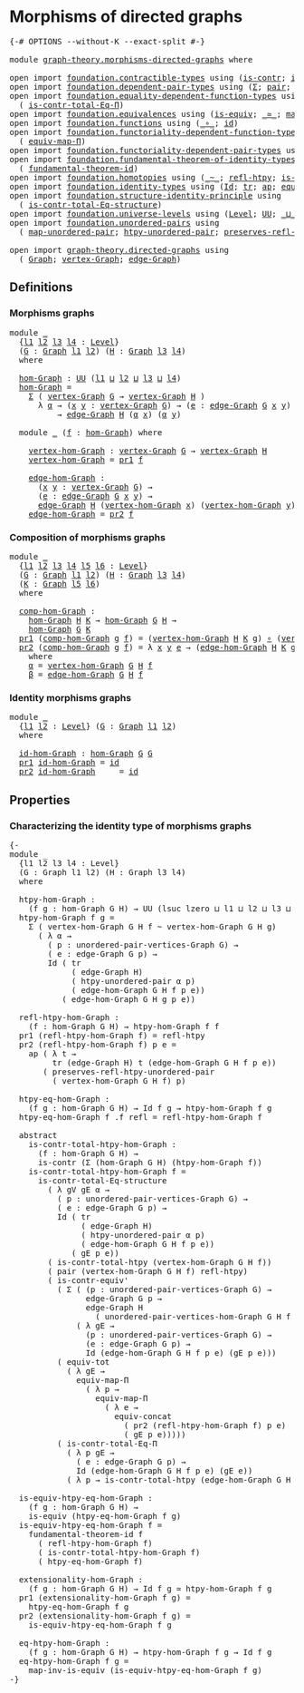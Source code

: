 # Morphisms of directed graphs

<pre class="Agda"><a id="41" class="Symbol">{-#</a> <a id="45" class="Keyword">OPTIONS</a> <a id="53" class="Pragma">--without-K</a> <a id="65" class="Pragma">--exact-split</a> <a id="79" class="Symbol">#-}</a>

<a id="84" class="Keyword">module</a> <a id="91" href="graph-theory.morphisms-directed-graphs.html" class="Module">graph-theory.morphisms-directed-graphs</a> <a id="130" class="Keyword">where</a>

<a id="137" class="Keyword">open</a> <a id="142" class="Keyword">import</a> <a id="149" href="foundation.contractible-types.html" class="Module">foundation.contractible-types</a> <a id="179" class="Keyword">using</a> <a id="185" class="Symbol">(</a><a id="186" href="foundation-core.contractible-types.html#992" class="Function">is-contr</a><a id="194" class="Symbol">;</a> <a id="196" href="foundation-core.contractible-types.html#3806" class="Function">is-contr-equiv&#39;</a><a id="211" class="Symbol">)</a>
<a id="213" class="Keyword">open</a> <a id="218" class="Keyword">import</a> <a id="225" href="foundation.dependent-pair-types.html" class="Module">foundation.dependent-pair-types</a> <a id="257" class="Keyword">using</a> <a id="263" class="Symbol">(</a><a id="264" href="foundation-core.dependent-pair-types.html#502" class="Record">Σ</a><a id="265" class="Symbol">;</a> <a id="267" href="foundation-core.dependent-pair-types.html#575" class="InductiveConstructor">pair</a><a id="271" class="Symbol">;</a> <a id="273" href="foundation-core.dependent-pair-types.html#592" class="Field">pr1</a><a id="276" class="Symbol">;</a> <a id="278" href="foundation-core.dependent-pair-types.html#604" class="Field">pr2</a><a id="281" class="Symbol">)</a>
<a id="283" class="Keyword">open</a> <a id="288" class="Keyword">import</a> <a id="295" href="foundation.equality-dependent-function-types.html" class="Module">foundation.equality-dependent-function-types</a> <a id="340" class="Keyword">using</a>
  <a id="348" class="Symbol">(</a> <a id="350" href="foundation.equality-dependent-function-types.html#1038" class="Function">is-contr-total-Eq-Π</a><a id="369" class="Symbol">)</a>
<a id="371" class="Keyword">open</a> <a id="376" class="Keyword">import</a> <a id="383" href="foundation.equivalences.html" class="Module">foundation.equivalences</a> <a id="407" class="Keyword">using</a> <a id="413" class="Symbol">(</a><a id="414" href="foundation-core.equivalences.html#1542" class="Function">is-equiv</a><a id="422" class="Symbol">;</a> <a id="424" href="foundation-core.equivalences.html#1607" class="Function Operator">_≃_</a><a id="427" class="Symbol">;</a> <a id="429" href="foundation-core.equivalences.html#4173" class="Function">map-inv-is-equiv</a><a id="445" class="Symbol">)</a>
<a id="447" class="Keyword">open</a> <a id="452" class="Keyword">import</a> <a id="459" href="foundation.functions.html" class="Module">foundation.functions</a> <a id="480" class="Keyword">using</a> <a id="486" class="Symbol">(</a><a id="487" href="foundation-core.functions.html#407" class="Function Operator">_∘_</a><a id="490" class="Symbol">;</a> <a id="492" href="foundation-core.functions.html#309" class="Function">id</a><a id="494" class="Symbol">)</a>
<a id="496" class="Keyword">open</a> <a id="501" class="Keyword">import</a> <a id="508" href="foundation.functoriality-dependent-function-types.html" class="Module">foundation.functoriality-dependent-function-types</a> <a id="558" class="Keyword">using</a>
  <a id="566" class="Symbol">(</a> <a id="568" href="foundation-core.functoriality-dependent-function-types.html#2248" class="Function">equiv-map-Π</a><a id="579" class="Symbol">)</a>
<a id="581" class="Keyword">open</a> <a id="586" class="Keyword">import</a> <a id="593" href="foundation.functoriality-dependent-pair-types.html" class="Module">foundation.functoriality-dependent-pair-types</a> <a id="639" class="Keyword">using</a> <a id="645" class="Symbol">(</a><a id="646" href="foundation-core.functoriality-dependent-pair-types.html#6804" class="Function">equiv-tot</a><a id="655" class="Symbol">)</a>
<a id="657" class="Keyword">open</a> <a id="662" class="Keyword">import</a> <a id="669" href="foundation.fundamental-theorem-of-identity-types.html" class="Module">foundation.fundamental-theorem-of-identity-types</a> <a id="718" class="Keyword">using</a>
  <a id="726" class="Symbol">(</a> <a id="728" href="foundation-core.fundamental-theorem-of-identity-types.html#1888" class="Function">fundamental-theorem-id</a><a id="750" class="Symbol">)</a>
<a id="752" class="Keyword">open</a> <a id="757" class="Keyword">import</a> <a id="764" href="foundation.homotopies.html" class="Module">foundation.homotopies</a> <a id="786" class="Keyword">using</a> <a id="792" class="Symbol">(</a><a id="793" href="foundation-core.homotopies.html#545" class="Function Operator">_~_</a><a id="796" class="Symbol">;</a> <a id="798" href="foundation-core.homotopies.html#710" class="Function">refl-htpy</a><a id="807" class="Symbol">;</a> <a id="809" href="foundation.homotopies.html#3137" class="Function">is-contr-total-htpy</a><a id="828" class="Symbol">)</a>
<a id="830" class="Keyword">open</a> <a id="835" class="Keyword">import</a> <a id="842" href="foundation.identity-types.html" class="Module">foundation.identity-types</a> <a id="868" class="Keyword">using</a> <a id="874" class="Symbol">(</a><a id="875" href="foundation-core.identity-types.html#641" class="Datatype">Id</a><a id="877" class="Symbol">;</a> <a id="879" href="foundation-core.identity-types.html#4583" class="Function">tr</a><a id="881" class="Symbol">;</a> <a id="883" href="foundation-core.identity-types.html#2853" class="Function">ap</a><a id="885" class="Symbol">;</a> <a id="887" href="foundation.identity-types.html#1931" class="Function">equiv-concat</a><a id="899" class="Symbol">;</a> <a id="901" href="foundation-core.identity-types.html#694" class="InductiveConstructor">refl</a><a id="905" class="Symbol">)</a>
<a id="907" class="Keyword">open</a> <a id="912" class="Keyword">import</a> <a id="919" href="foundation.structure-identity-principle.html" class="Module">foundation.structure-identity-principle</a> <a id="959" class="Keyword">using</a>
  <a id="967" class="Symbol">(</a> <a id="969" href="foundation.structure-identity-principle.html#1341" class="Function">is-contr-total-Eq-structure</a><a id="996" class="Symbol">)</a>
<a id="998" class="Keyword">open</a> <a id="1003" class="Keyword">import</a> <a id="1010" href="foundation.universe-levels.html" class="Module">foundation.universe-levels</a> <a id="1037" class="Keyword">using</a> <a id="1043" class="Symbol">(</a><a id="1044" href="Agda.Primitive.html#597" class="Postulate">Level</a><a id="1049" class="Symbol">;</a> <a id="1051" href="foundation-core.universe-levels.html#222" class="Primitive">UU</a><a id="1053" class="Symbol">;</a> <a id="1055" href="Agda.Primitive.html#810" class="Primitive Operator">_⊔_</a><a id="1058" class="Symbol">;</a> <a id="1060" href="Agda.Primitive.html#780" class="Primitive">lsuc</a><a id="1064" class="Symbol">;</a> <a id="1066" href="Agda.Primitive.html#764" class="Primitive">lzero</a><a id="1071" class="Symbol">)</a>
<a id="1073" class="Keyword">open</a> <a id="1078" class="Keyword">import</a> <a id="1085" href="foundation.unordered-pairs.html" class="Module">foundation.unordered-pairs</a> <a id="1112" class="Keyword">using</a>
  <a id="1120" class="Symbol">(</a> <a id="1122" href="foundation.unordered-pairs.html#7759" class="Function">map-unordered-pair</a><a id="1140" class="Symbol">;</a> <a id="1142" href="foundation.unordered-pairs.html#8391" class="Function">htpy-unordered-pair</a><a id="1161" class="Symbol">;</a> <a id="1163" href="foundation.unordered-pairs.html#8712" class="Function">preserves-refl-htpy-unordered-pair</a><a id="1197" class="Symbol">)</a>

<a id="1200" class="Keyword">open</a> <a id="1205" class="Keyword">import</a> <a id="1212" href="graph-theory.directed-graphs.html" class="Module">graph-theory.directed-graphs</a> <a id="1241" class="Keyword">using</a>
  <a id="1249" class="Symbol">(</a> <a id="1251" href="graph-theory.directed-graphs.html#483" class="Function">Graph</a><a id="1256" class="Symbol">;</a> <a id="1258" href="graph-theory.directed-graphs.html#635" class="Function">vertex-Graph</a><a id="1270" class="Symbol">;</a> <a id="1272" href="graph-theory.directed-graphs.html#682" class="Function">edge-Graph</a><a id="1282" class="Symbol">)</a>
</pre>
## Definitions

### Morphisms graphs

<pre class="Agda"><a id="1335" class="Keyword">module</a> <a id="1342" href="graph-theory.morphisms-directed-graphs.html#1342" class="Module">_</a>
  <a id="1346" class="Symbol">{</a><a id="1347" href="graph-theory.morphisms-directed-graphs.html#1347" class="Bound">l1</a> <a id="1350" href="graph-theory.morphisms-directed-graphs.html#1350" class="Bound">l2</a> <a id="1353" href="graph-theory.morphisms-directed-graphs.html#1353" class="Bound">l3</a> <a id="1356" href="graph-theory.morphisms-directed-graphs.html#1356" class="Bound">l4</a> <a id="1359" class="Symbol">:</a> <a id="1361" href="Agda.Primitive.html#597" class="Postulate">Level</a><a id="1366" class="Symbol">}</a>
  <a id="1370" class="Symbol">(</a><a id="1371" href="graph-theory.morphisms-directed-graphs.html#1371" class="Bound">G</a> <a id="1373" class="Symbol">:</a> <a id="1375" href="graph-theory.directed-graphs.html#483" class="Function">Graph</a> <a id="1381" href="graph-theory.morphisms-directed-graphs.html#1347" class="Bound">l1</a> <a id="1384" href="graph-theory.morphisms-directed-graphs.html#1350" class="Bound">l2</a><a id="1386" class="Symbol">)</a> <a id="1388" class="Symbol">(</a><a id="1389" href="graph-theory.morphisms-directed-graphs.html#1389" class="Bound">H</a> <a id="1391" class="Symbol">:</a> <a id="1393" href="graph-theory.directed-graphs.html#483" class="Function">Graph</a> <a id="1399" href="graph-theory.morphisms-directed-graphs.html#1353" class="Bound">l3</a> <a id="1402" href="graph-theory.morphisms-directed-graphs.html#1356" class="Bound">l4</a><a id="1404" class="Symbol">)</a>
  <a id="1408" class="Keyword">where</a>

  <a id="1417" href="graph-theory.morphisms-directed-graphs.html#1417" class="Function">hom-Graph</a> <a id="1427" class="Symbol">:</a> <a id="1429" href="foundation-core.universe-levels.html#222" class="Primitive">UU</a> <a id="1432" class="Symbol">(</a><a id="1433" href="graph-theory.morphisms-directed-graphs.html#1347" class="Bound">l1</a> <a id="1436" href="Agda.Primitive.html#810" class="Primitive Operator">⊔</a> <a id="1438" href="graph-theory.morphisms-directed-graphs.html#1350" class="Bound">l2</a> <a id="1441" href="Agda.Primitive.html#810" class="Primitive Operator">⊔</a> <a id="1443" href="graph-theory.morphisms-directed-graphs.html#1353" class="Bound">l3</a> <a id="1446" href="Agda.Primitive.html#810" class="Primitive Operator">⊔</a> <a id="1448" href="graph-theory.morphisms-directed-graphs.html#1356" class="Bound">l4</a><a id="1450" class="Symbol">)</a>
  <a id="1454" href="graph-theory.morphisms-directed-graphs.html#1417" class="Function">hom-Graph</a> <a id="1464" class="Symbol">=</a>
    <a id="1470" href="foundation-core.dependent-pair-types.html#502" class="Record">Σ</a> <a id="1472" class="Symbol">(</a> <a id="1474" href="graph-theory.directed-graphs.html#635" class="Function">vertex-Graph</a> <a id="1487" href="graph-theory.morphisms-directed-graphs.html#1371" class="Bound">G</a> <a id="1489" class="Symbol">→</a> <a id="1491" href="graph-theory.directed-graphs.html#635" class="Function">vertex-Graph</a> <a id="1504" href="graph-theory.morphisms-directed-graphs.html#1389" class="Bound">H</a> <a id="1506" class="Symbol">)</a>
      <a id="1514" class="Symbol">λ</a> <a id="1516" href="graph-theory.morphisms-directed-graphs.html#1516" class="Bound">α</a> <a id="1518" class="Symbol">→</a> <a id="1520" class="Symbol">(</a><a id="1521" href="graph-theory.morphisms-directed-graphs.html#1521" class="Bound">x</a> <a id="1523" href="graph-theory.morphisms-directed-graphs.html#1523" class="Bound">y</a> <a id="1525" class="Symbol">:</a> <a id="1527" href="graph-theory.directed-graphs.html#635" class="Function">vertex-Graph</a> <a id="1540" href="graph-theory.morphisms-directed-graphs.html#1371" class="Bound">G</a><a id="1541" class="Symbol">)</a> <a id="1543" class="Symbol">→</a> <a id="1545" class="Symbol">(</a><a id="1546" href="graph-theory.morphisms-directed-graphs.html#1546" class="Bound">e</a> <a id="1548" class="Symbol">:</a> <a id="1550" href="graph-theory.directed-graphs.html#682" class="Function">edge-Graph</a> <a id="1561" href="graph-theory.morphisms-directed-graphs.html#1371" class="Bound">G</a> <a id="1563" href="graph-theory.morphisms-directed-graphs.html#1521" class="Bound">x</a> <a id="1565" href="graph-theory.morphisms-directed-graphs.html#1523" class="Bound">y</a><a id="1566" class="Symbol">)</a>
          <a id="1578" class="Symbol">→</a> <a id="1580" href="graph-theory.directed-graphs.html#682" class="Function">edge-Graph</a> <a id="1591" href="graph-theory.morphisms-directed-graphs.html#1389" class="Bound">H</a> <a id="1593" class="Symbol">(</a><a id="1594" href="graph-theory.morphisms-directed-graphs.html#1516" class="Bound">α</a> <a id="1596" href="graph-theory.morphisms-directed-graphs.html#1521" class="Bound">x</a><a id="1597" class="Symbol">)</a> <a id="1599" class="Symbol">(</a><a id="1600" href="graph-theory.morphisms-directed-graphs.html#1516" class="Bound">α</a> <a id="1602" href="graph-theory.morphisms-directed-graphs.html#1523" class="Bound">y</a><a id="1603" class="Symbol">)</a>

  <a id="1608" class="Keyword">module</a> <a id="1615" href="graph-theory.morphisms-directed-graphs.html#1615" class="Module">_</a> <a id="1617" class="Symbol">(</a><a id="1618" href="graph-theory.morphisms-directed-graphs.html#1618" class="Bound">f</a> <a id="1620" class="Symbol">:</a> <a id="1622" href="graph-theory.morphisms-directed-graphs.html#1417" class="Function">hom-Graph</a><a id="1631" class="Symbol">)</a> <a id="1633" class="Keyword">where</a>

    <a id="1644" href="graph-theory.morphisms-directed-graphs.html#1644" class="Function">vertex-hom-Graph</a> <a id="1661" class="Symbol">:</a> <a id="1663" href="graph-theory.directed-graphs.html#635" class="Function">vertex-Graph</a> <a id="1676" href="graph-theory.morphisms-directed-graphs.html#1371" class="Bound">G</a> <a id="1678" class="Symbol">→</a> <a id="1680" href="graph-theory.directed-graphs.html#635" class="Function">vertex-Graph</a> <a id="1693" href="graph-theory.morphisms-directed-graphs.html#1389" class="Bound">H</a>
    <a id="1699" href="graph-theory.morphisms-directed-graphs.html#1644" class="Function">vertex-hom-Graph</a> <a id="1716" class="Symbol">=</a> <a id="1718" href="foundation-core.dependent-pair-types.html#592" class="Field">pr1</a> <a id="1722" href="graph-theory.morphisms-directed-graphs.html#1618" class="Bound">f</a>

    <a id="1729" href="graph-theory.morphisms-directed-graphs.html#1729" class="Function">edge-hom-Graph</a> <a id="1744" class="Symbol">:</a>
      <a id="1752" class="Symbol">(</a><a id="1753" href="graph-theory.morphisms-directed-graphs.html#1753" class="Bound">x</a> <a id="1755" href="graph-theory.morphisms-directed-graphs.html#1755" class="Bound">y</a> <a id="1757" class="Symbol">:</a> <a id="1759" href="graph-theory.directed-graphs.html#635" class="Function">vertex-Graph</a> <a id="1772" href="graph-theory.morphisms-directed-graphs.html#1371" class="Bound">G</a><a id="1773" class="Symbol">)</a> <a id="1775" class="Symbol">→</a>
      <a id="1783" class="Symbol">(</a><a id="1784" href="graph-theory.morphisms-directed-graphs.html#1784" class="Bound">e</a> <a id="1786" class="Symbol">:</a> <a id="1788" href="graph-theory.directed-graphs.html#682" class="Function">edge-Graph</a> <a id="1799" href="graph-theory.morphisms-directed-graphs.html#1371" class="Bound">G</a> <a id="1801" href="graph-theory.morphisms-directed-graphs.html#1753" class="Bound">x</a> <a id="1803" href="graph-theory.morphisms-directed-graphs.html#1755" class="Bound">y</a><a id="1804" class="Symbol">)</a> <a id="1806" class="Symbol">→</a>
      <a id="1814" href="graph-theory.directed-graphs.html#682" class="Function">edge-Graph</a> <a id="1825" href="graph-theory.morphisms-directed-graphs.html#1389" class="Bound">H</a> <a id="1827" class="Symbol">(</a><a id="1828" href="graph-theory.morphisms-directed-graphs.html#1644" class="Function">vertex-hom-Graph</a> <a id="1845" href="graph-theory.morphisms-directed-graphs.html#1753" class="Bound">x</a><a id="1846" class="Symbol">)</a> <a id="1848" class="Symbol">(</a><a id="1849" href="graph-theory.morphisms-directed-graphs.html#1644" class="Function">vertex-hom-Graph</a> <a id="1866" href="graph-theory.morphisms-directed-graphs.html#1755" class="Bound">y</a><a id="1867" class="Symbol">)</a>
    <a id="1873" href="graph-theory.morphisms-directed-graphs.html#1729" class="Function">edge-hom-Graph</a> <a id="1888" class="Symbol">=</a> <a id="1890" href="foundation-core.dependent-pair-types.html#604" class="Field">pr2</a> <a id="1894" href="graph-theory.morphisms-directed-graphs.html#1618" class="Bound">f</a>
</pre>
### Composition of morphisms graphs

<pre class="Agda">
<a id="1947" class="Keyword">module</a> <a id="1954" href="graph-theory.morphisms-directed-graphs.html#1954" class="Module">_</a>
  <a id="1958" class="Symbol">{</a><a id="1959" href="graph-theory.morphisms-directed-graphs.html#1959" class="Bound">l1</a> <a id="1962" href="graph-theory.morphisms-directed-graphs.html#1962" class="Bound">l2</a> <a id="1965" href="graph-theory.morphisms-directed-graphs.html#1965" class="Bound">l3</a> <a id="1968" href="graph-theory.morphisms-directed-graphs.html#1968" class="Bound">l4</a> <a id="1971" href="graph-theory.morphisms-directed-graphs.html#1971" class="Bound">l5</a> <a id="1974" href="graph-theory.morphisms-directed-graphs.html#1974" class="Bound">l6</a> <a id="1977" class="Symbol">:</a> <a id="1979" href="Agda.Primitive.html#597" class="Postulate">Level</a><a id="1984" class="Symbol">}</a>
  <a id="1988" class="Symbol">(</a><a id="1989" href="graph-theory.morphisms-directed-graphs.html#1989" class="Bound">G</a> <a id="1991" class="Symbol">:</a> <a id="1993" href="graph-theory.directed-graphs.html#483" class="Function">Graph</a> <a id="1999" href="graph-theory.morphisms-directed-graphs.html#1959" class="Bound">l1</a> <a id="2002" href="graph-theory.morphisms-directed-graphs.html#1962" class="Bound">l2</a><a id="2004" class="Symbol">)</a> <a id="2006" class="Symbol">(</a><a id="2007" href="graph-theory.morphisms-directed-graphs.html#2007" class="Bound">H</a> <a id="2009" class="Symbol">:</a> <a id="2011" href="graph-theory.directed-graphs.html#483" class="Function">Graph</a> <a id="2017" href="graph-theory.morphisms-directed-graphs.html#1965" class="Bound">l3</a> <a id="2020" href="graph-theory.morphisms-directed-graphs.html#1968" class="Bound">l4</a><a id="2022" class="Symbol">)</a>
  <a id="2026" class="Symbol">(</a><a id="2027" href="graph-theory.morphisms-directed-graphs.html#2027" class="Bound">K</a> <a id="2029" class="Symbol">:</a> <a id="2031" href="graph-theory.directed-graphs.html#483" class="Function">Graph</a> <a id="2037" href="graph-theory.morphisms-directed-graphs.html#1971" class="Bound">l5</a> <a id="2040" href="graph-theory.morphisms-directed-graphs.html#1974" class="Bound">l6</a><a id="2042" class="Symbol">)</a>
  <a id="2046" class="Keyword">where</a>

  <a id="2055" href="graph-theory.morphisms-directed-graphs.html#2055" class="Function">comp-hom-Graph</a> <a id="2070" class="Symbol">:</a>
    <a id="2076" href="graph-theory.morphisms-directed-graphs.html#1417" class="Function">hom-Graph</a> <a id="2086" href="graph-theory.morphisms-directed-graphs.html#2007" class="Bound">H</a> <a id="2088" href="graph-theory.morphisms-directed-graphs.html#2027" class="Bound">K</a> <a id="2090" class="Symbol">→</a> <a id="2092" href="graph-theory.morphisms-directed-graphs.html#1417" class="Function">hom-Graph</a> <a id="2102" href="graph-theory.morphisms-directed-graphs.html#1989" class="Bound">G</a> <a id="2104" href="graph-theory.morphisms-directed-graphs.html#2007" class="Bound">H</a> <a id="2106" class="Symbol">→</a>
    <a id="2112" href="graph-theory.morphisms-directed-graphs.html#1417" class="Function">hom-Graph</a> <a id="2122" href="graph-theory.morphisms-directed-graphs.html#1989" class="Bound">G</a> <a id="2124" href="graph-theory.morphisms-directed-graphs.html#2027" class="Bound">K</a>
  <a id="2128" href="foundation-core.dependent-pair-types.html#592" class="Field">pr1</a> <a id="2132" class="Symbol">(</a><a id="2133" href="graph-theory.morphisms-directed-graphs.html#2055" class="Function">comp-hom-Graph</a> <a id="2148" href="graph-theory.morphisms-directed-graphs.html#2148" class="Bound">g</a> <a id="2150" href="graph-theory.morphisms-directed-graphs.html#2150" class="Bound">f</a><a id="2151" class="Symbol">)</a> <a id="2153" class="Symbol">=</a> <a id="2155" class="Symbol">(</a><a id="2156" href="graph-theory.morphisms-directed-graphs.html#1644" class="Function">vertex-hom-Graph</a> <a id="2173" href="graph-theory.morphisms-directed-graphs.html#2007" class="Bound">H</a> <a id="2175" href="graph-theory.morphisms-directed-graphs.html#2027" class="Bound">K</a> <a id="2177" href="graph-theory.morphisms-directed-graphs.html#2148" class="Bound">g</a><a id="2178" class="Symbol">)</a> <a id="2180" href="foundation-core.functions.html#407" class="Function Operator">∘</a> <a id="2182" class="Symbol">(</a><a id="2183" href="graph-theory.morphisms-directed-graphs.html#1644" class="Function">vertex-hom-Graph</a> <a id="2200" href="graph-theory.morphisms-directed-graphs.html#1989" class="Bound">G</a> <a id="2202" href="graph-theory.morphisms-directed-graphs.html#2007" class="Bound">H</a> <a id="2204" href="graph-theory.morphisms-directed-graphs.html#2150" class="Bound">f</a><a id="2205" class="Symbol">)</a>
  <a id="2209" href="foundation-core.dependent-pair-types.html#604" class="Field">pr2</a> <a id="2213" class="Symbol">(</a><a id="2214" href="graph-theory.morphisms-directed-graphs.html#2055" class="Function">comp-hom-Graph</a> <a id="2229" href="graph-theory.morphisms-directed-graphs.html#2229" class="Bound">g</a> <a id="2231" href="graph-theory.morphisms-directed-graphs.html#2231" class="Bound">f</a><a id="2232" class="Symbol">)</a> <a id="2234" class="Symbol">=</a> <a id="2236" class="Symbol">λ</a> <a id="2238" href="graph-theory.morphisms-directed-graphs.html#2238" class="Bound">x</a> <a id="2240" href="graph-theory.morphisms-directed-graphs.html#2240" class="Bound">y</a> <a id="2242" href="graph-theory.morphisms-directed-graphs.html#2242" class="Bound">e</a> <a id="2244" class="Symbol">→</a> <a id="2246" class="Symbol">(</a><a id="2247" href="graph-theory.morphisms-directed-graphs.html#1729" class="Function">edge-hom-Graph</a> <a id="2262" href="graph-theory.morphisms-directed-graphs.html#2007" class="Bound">H</a> <a id="2264" href="graph-theory.morphisms-directed-graphs.html#2027" class="Bound">K</a> <a id="2266" href="graph-theory.morphisms-directed-graphs.html#2229" class="Bound">g</a><a id="2267" class="Symbol">)</a> <a id="2269" class="Symbol">(</a><a id="2270" href="graph-theory.morphisms-directed-graphs.html#2305" class="Function">α</a> <a id="2272" href="graph-theory.morphisms-directed-graphs.html#2238" class="Bound">x</a><a id="2273" class="Symbol">)</a> <a id="2275" class="Symbol">(</a><a id="2276" href="graph-theory.morphisms-directed-graphs.html#2305" class="Function">α</a> <a id="2278" href="graph-theory.morphisms-directed-graphs.html#2240" class="Bound">y</a><a id="2279" class="Symbol">)</a> <a id="2281" class="Symbol">(</a><a id="2282" href="graph-theory.morphisms-directed-graphs.html#2336" class="Function">β</a> <a id="2284" href="graph-theory.morphisms-directed-graphs.html#2238" class="Bound">x</a> <a id="2286" href="graph-theory.morphisms-directed-graphs.html#2240" class="Bound">y</a> <a id="2288" href="graph-theory.morphisms-directed-graphs.html#2242" class="Bound">e</a><a id="2289" class="Symbol">)</a>
    <a id="2295" class="Keyword">where</a>
    <a id="2305" href="graph-theory.morphisms-directed-graphs.html#2305" class="Function">α</a> <a id="2307" class="Symbol">=</a> <a id="2309" href="graph-theory.morphisms-directed-graphs.html#1644" class="Function">vertex-hom-Graph</a> <a id="2326" href="graph-theory.morphisms-directed-graphs.html#1989" class="Bound">G</a> <a id="2328" href="graph-theory.morphisms-directed-graphs.html#2007" class="Bound">H</a> <a id="2330" href="graph-theory.morphisms-directed-graphs.html#2231" class="Bound">f</a>
    <a id="2336" href="graph-theory.morphisms-directed-graphs.html#2336" class="Function">β</a> <a id="2338" class="Symbol">=</a> <a id="2340" href="graph-theory.morphisms-directed-graphs.html#1729" class="Function">edge-hom-Graph</a> <a id="2355" href="graph-theory.morphisms-directed-graphs.html#1989" class="Bound">G</a> <a id="2357" href="graph-theory.morphisms-directed-graphs.html#2007" class="Bound">H</a> <a id="2359" href="graph-theory.morphisms-directed-graphs.html#2231" class="Bound">f</a>
</pre>
### Identity morphisms graphs

<pre class="Agda"><a id="2405" class="Keyword">module</a> <a id="2412" href="graph-theory.morphisms-directed-graphs.html#2412" class="Module">_</a>
  <a id="2416" class="Symbol">{</a><a id="2417" href="graph-theory.morphisms-directed-graphs.html#2417" class="Bound">l1</a> <a id="2420" href="graph-theory.morphisms-directed-graphs.html#2420" class="Bound">l2</a> <a id="2423" class="Symbol">:</a> <a id="2425" href="Agda.Primitive.html#597" class="Postulate">Level</a><a id="2430" class="Symbol">}</a> <a id="2432" class="Symbol">(</a><a id="2433" href="graph-theory.morphisms-directed-graphs.html#2433" class="Bound">G</a> <a id="2435" class="Symbol">:</a> <a id="2437" href="graph-theory.directed-graphs.html#483" class="Function">Graph</a> <a id="2443" href="graph-theory.morphisms-directed-graphs.html#2417" class="Bound">l1</a> <a id="2446" href="graph-theory.morphisms-directed-graphs.html#2420" class="Bound">l2</a><a id="2448" class="Symbol">)</a>
  <a id="2452" class="Keyword">where</a>

  <a id="2461" href="graph-theory.morphisms-directed-graphs.html#2461" class="Function">id-hom-Graph</a> <a id="2474" class="Symbol">:</a> <a id="2476" href="graph-theory.morphisms-directed-graphs.html#1417" class="Function">hom-Graph</a> <a id="2486" href="graph-theory.morphisms-directed-graphs.html#2433" class="Bound">G</a> <a id="2488" href="graph-theory.morphisms-directed-graphs.html#2433" class="Bound">G</a>
  <a id="2492" href="foundation-core.dependent-pair-types.html#592" class="Field">pr1</a> <a id="2496" href="graph-theory.morphisms-directed-graphs.html#2461" class="Function">id-hom-Graph</a> <a id="2509" class="Symbol">=</a> <a id="2511" href="foundation-core.functions.html#309" class="Function">id</a>
  <a id="2516" href="foundation-core.dependent-pair-types.html#604" class="Field">pr2</a> <a id="2520" href="graph-theory.morphisms-directed-graphs.html#2461" class="Function">id-hom-Graph</a> <a id="2533" class="Symbol">_</a> <a id="2535" class="Symbol">_</a> <a id="2537" class="Symbol">=</a> <a id="2539" href="foundation-core.functions.html#309" class="Function">id</a>
</pre>

## Properties

### Characterizing the identity type of morphisms graphs

<pre class="Agda"><a id="2629" class="Comment">{-
module _
  {l1 l2 l3 l4 : Level}
  (G : Graph l1 l2) (H : Graph l3 l4)
  where

  htpy-hom-Graph :
    (f g : hom-Graph G H) → UU (lsuc lzero ⊔ l1 ⊔ l2 ⊔ l3 ⊔ l4)
  htpy-hom-Graph f g =
    Σ ( vertex-hom-Graph G H f ~ vertex-hom-Graph G H g)
      ( λ α →
        ( p : unordered-pair-vertices-Graph G) →
        ( e : edge-Graph G p) →
        Id ( tr
             ( edge-Graph H)
             ( htpy-unordered-pair α p)
             ( edge-hom-Graph G H f p e))
           ( edge-hom-Graph G H g p e))

  refl-htpy-hom-Graph :
    (f : hom-Graph G H) → htpy-hom-Graph f f
  pr1 (refl-htpy-hom-Graph f) = refl-htpy
  pr2 (refl-htpy-hom-Graph f) p e =
    ap ( λ t →
         tr (edge-Graph H) t (edge-hom-Graph G H f p e))
       ( preserves-refl-htpy-unordered-pair
         ( vertex-hom-Graph G H f) p)

  htpy-eq-hom-Graph :
    (f g : hom-Graph G H) → Id f g → htpy-hom-Graph f g
  htpy-eq-hom-Graph f .f refl = refl-htpy-hom-Graph f

  abstract
    is-contr-total-htpy-hom-Graph :
      (f : hom-Graph G H) →
      is-contr (Σ (hom-Graph G H) (htpy-hom-Graph f))
    is-contr-total-htpy-hom-Graph f =
      is-contr-total-Eq-structure
        ( λ gV gE α →
          ( p : unordered-pair-vertices-Graph G) →
          ( e : edge-Graph G p) →
          Id ( tr
               ( edge-Graph H)
               ( htpy-unordered-pair α p)
               ( edge-hom-Graph G H f p e))
             ( gE p e))
        ( is-contr-total-htpy (vertex-hom-Graph G H f))
        ( pair (vertex-hom-Graph G H f) refl-htpy)
        ( is-contr-equiv&#39;
          ( Σ ( (p : unordered-pair-vertices-Graph G) →
                edge-Graph G p →
                edge-Graph H
                  ( unordered-pair-vertices-hom-Graph G H f p))
              ( λ gE →
                (p : unordered-pair-vertices-Graph G) →
                (e : edge-Graph G p) →
                Id (edge-hom-Graph G H f p e) (gE p e)))
          ( equiv-tot
            ( λ gE →
              equiv-map-Π
                ( λ p →
                  equiv-map-Π
                    ( λ e →
                      equiv-concat
                        ( pr2 (refl-htpy-hom-Graph f) p e)
                        ( gE p e)))))
          ( is-contr-total-Eq-Π
            ( λ p gE →
              ( e : edge-Graph G p) →
              Id (edge-hom-Graph G H f p e) (gE e))
            ( λ p → is-contr-total-htpy (edge-hom-Graph G H f p))))

  is-equiv-htpy-eq-hom-Graph :
    (f g : hom-Graph G H) →
    is-equiv (htpy-eq-hom-Graph f g)
  is-equiv-htpy-eq-hom-Graph f =
    fundamental-theorem-id f
      ( refl-htpy-hom-Graph f)
      ( is-contr-total-htpy-hom-Graph f)
      ( htpy-eq-hom-Graph f)

  extensionality-hom-Graph :
    (f g : hom-Graph G H) → Id f g ≃ htpy-hom-Graph f g
  pr1 (extensionality-hom-Graph f g) =
    htpy-eq-hom-Graph f g
  pr2 (extensionality-hom-Graph f g) =
    is-equiv-htpy-eq-hom-Graph f g

  eq-htpy-hom-Graph :
    (f g : hom-Graph G H) → htpy-hom-Graph f g → Id f g
  eq-htpy-hom-Graph f g =
    map-inv-is-equiv (is-equiv-htpy-eq-hom-Graph f g)
-}</a>
</pre>